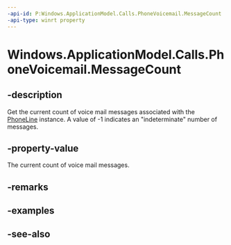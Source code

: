 ----api-id: P:Windows.ApplicationModel.Calls.PhoneVoicemail.MessageCount
-api-type: winrt property
---<!-- Property syntaxpublic int MessageCount { get; }--># Windows.ApplicationModel.Calls.PhoneVoicemail.MessageCount## -descriptionGet the current count of voice mail messages associated with the [PhoneLine](phoneline.md) instance. A value of -1 indicates an "indeterminate" number of messages.## -property-valueThe current count of voice mail messages.## -remarks## -examples## -see-also